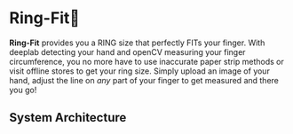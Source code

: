 # Ring-Fit:ring:
<b>Ring-Fit</b> provides you a RING size that perfectly FITs your finger. With deeplab detecting your hand and openCV measuring your finger circumference, you no more have to use inaccurate paper strip methods or visit offline stores to get your ring size. Simply upload an image of your hand, adjust the line on *any* part of your finger to get measured and there you go!

## System Architecture

